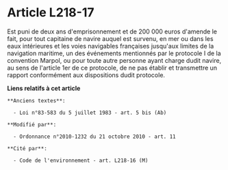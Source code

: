 # Article L218-17

Est puni de deux ans d'emprisonnement et de 200 000 euros d'amende le fait, pour tout capitaine de navire        auquel est
survenu, en mer ou dans les eaux intérieures et les voies navigables françaises jusqu'aux limites de la navigation maritime,
un des événements mentionnés par le protocole I de la convention Marpol, ou pour toute autre personne ayant charge dudit
navire, au sens de l'article 1er de ce protocole, de ne pas établir et transmettre un rapport conformément aux dispositions
dudit protocole.

**Liens relatifs à cet article**

	**Anciens textes**:

	  - Loi n°83-583 du 5 juillet 1983 - art. 5 bis (Ab)

	**Modifié par**:

	  - Ordonnance n°2010-1232 du 21 octobre 2010 - art. 11

	**Cité par**:

	  - Code de l'environnement - art. L218-16 (M)
